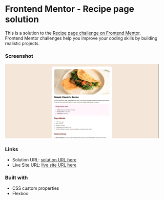 # Frontend Mentor - Recipe page solution

This is a solution to the [Recipe page challenge on Frontend Mentor](https://www.frontendmentor.io/challenges/recipe-page-KiTsR8QQKm). Frontend Mentor challenges help you improve your coding skills by building realistic projects.

### Screenshot

![](./Screenshot.png)

### Links

- Solution URL: [solution URL here](https://www.frontendmentor.io/solutions/recipe-page-solution-jStk9wtC8e)
- Live Site URL: [live site URL here](https://recipe-page-solution-mohamed-ahmed.netlify.app/)

### Built with

- CSS custom properties
- Flexbox
